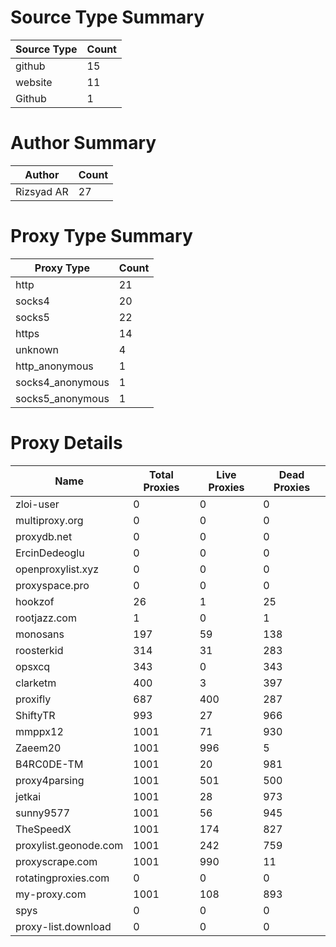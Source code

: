 # Source Type Summary

| Source Type | Count |
|-------------|-------|
| github | 15 |
| website | 11 |
| Github | 1 |


# Author Summary

| Author | Count |
|--------|-------|
| Rizsyad AR | 27 |


# Proxy Type Summary

| Proxy Type | Count |
|------------|-------|
| http | 21 |
| socks4 | 20 |
| socks5 | 22 |
| https | 14 |
| unknown | 4 |
| http_anonymous | 1 |
| socks4_anonymous | 1 |
| socks5_anonymous | 1 |


# Proxy Details

| Name | Total Proxies | Live Proxies | Dead Proxies |
|------|---------------|--------------|---------------|
| zloi-user | 0 | 0 | 0 |
| multiproxy.org | 0 | 0 | 0 |
| proxydb.net | 0 | 0 | 0 |
| ErcinDedeoglu | 0 | 0 | 0 |
| openproxylist.xyz | 0 | 0 | 0 |
| proxyspace.pro | 0 | 0 | 0 |
| hookzof | 26 | 1 | 25 |
| rootjazz.com | 1 | 0 | 1 |
| monosans | 197 | 59 | 138 |
| roosterkid | 314 | 31 | 283 |
| opsxcq | 343 | 0 | 343 |
| clarketm | 400 | 3 | 397 |
| proxifly | 687 | 400 | 287 |
| ShiftyTR | 993 | 27 | 966 |
| mmppx12 | 1001 | 71 | 930 |
| Zaeem20 | 1001 | 996 | 5 |
| B4RC0DE-TM | 1001 | 20 | 981 |
| proxy4parsing | 1001 | 501 | 500 |
| jetkai | 1001 | 28 | 973 |
| sunny9577 | 1001 | 56 | 945 |
| TheSpeedX | 1001 | 174 | 827 |
| proxylist.geonode.com | 1001 | 242 | 759 |
| proxyscrape.com | 1001 | 990 | 11 |
| rotatingproxies.com | 0 | 0 | 0 |
| my-proxy.com | 1001 | 108 | 893 |
| spys | 0 | 0 | 0 |
| proxy-list.download | 0 | 0 | 0 |
